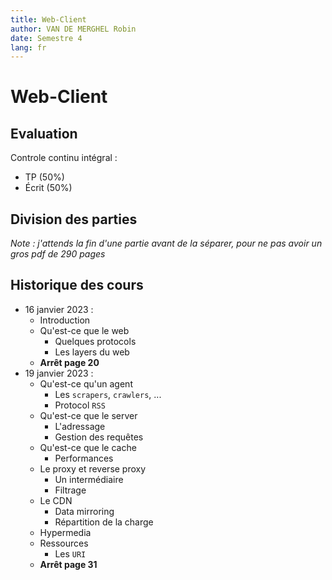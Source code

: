 ```yaml
---
title: Web-Client
author: VAN DE MERGHEL Robin
date: Semestre 4
lang: fr
---
```


# Web-Client

## Evaluation

Controle continu intégral :
- TP (50%)
- Écrit (50%)

## Division des parties

*Note : j'attends la fin d'une partie avant de la séparer, pour ne pas avoir un gros pdf de 290 pages*




## Historique des cours

- 16 janvier 2023 :
  - Introduction
  - Qu'est-ce que le web
    - Quelques protocols
    - Les layers du web
  - **Arrêt page 20**
- 19 janvier 2023 :
  - Qu'est-ce qu'un agent
    - Les `scrapers`, `crawlers`, ...
    - Protocol `RSS`
  - Qu'est-ce que le server
    - L'adressage
    - Gestion des requêtes
  - Qu'est-ce que le cache
    - Performances
  - Le proxy et reverse proxy
    - Un intermédiaire
    - Filtrage
  - Le CDN
    - Data mirroring
    - Répartition de la charge
  - Hypermedia
  - Ressources
    - Les `URI`
  - **Arrêt page 31**